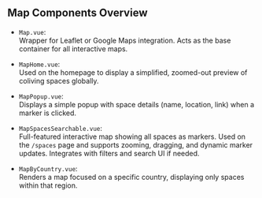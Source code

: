 ## Map Components Overview

- `Map.vue`:  
  Wrapper for Leaflet or Google Maps integration. Acts as the base container for all interactive maps.

- `MapHome.vue`:  
  Used on the homepage to display a simplified, zoomed-out preview of coliving spaces globally.

- `MapPopup.vue`:  
  Displays a simple popup with space details (name, location, link) when a marker is clicked.

- `MapSpacesSearchable.vue`:  
  Full-featured interactive map showing all spaces as markers. Used on the `/spaces` page and supports zooming, dragging, and dynamic marker updates. Integrates with filters and search UI if needed.

- `MapByCountry.vue`:  
  Renders a map focused on a specific country, displaying only spaces within that region.